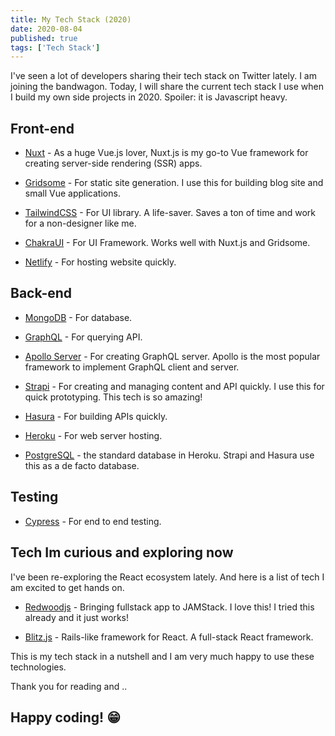 ```yaml
---
title: My Tech Stack (2020)
date: 2020-08-04
published: true
tags: ['Tech Stack']
---
```


I've seen a lot of developers sharing their tech stack on Twitter lately. I am joining the bandwagon. Today, I will share the current tech stack I use when I build my own side projects in 2020. Spoiler: it is Javascript heavy.

## Front-end

- [ Nuxt](https://nuxtjs.org) - As a huge Vue.js lover, Nuxt.js is my go-to Vue framework for creating server-side rendering (SSR) apps.

- [ Gridsome](https://gridsome.org) - For static site generation. I use this for building blog site and small Vue applications.

- [TailwindCSS](https://tailwindcss.com) - For UI library. A life-saver. Saves a ton of time and work for a non-designer like me.

- [ChakraUI](https://vue.chakra-ui.com/) - For UI Framework. Works well with Nuxt.js and Gridsome.

- [Netlify](https://netlify.com) - For hosting website quickly.

## Back-end

- [MongoDB](https://mongodb.com) - For database.

- [GraphQL](https://https://graphql.org/) - For querying API.

- [Apollo Server](https://apollo-server.com) - For creating GraphQL server. Apollo is the most popular framework to implement GraphQL client and server.

- [Strapi](https://strapi.io/) - For creating and managing content and API quickly. I use this for quick prototyping. This tech is so amazing!

- [Hasura](https://hasura.io/) - For building APIs quickly.

- [Heroku](https://heroku.com) - For web server hosting.

- [PostgreSQL](https://www.postgresql.org/) - the standard database in Heroku. Strapi and Hasura use this as a de facto database.

## Testing

- [Cypress](https://www.cypress.io/) - For end to end testing.

## Tech Im curious and exploring now

I've been re-exploring the React ecosystem lately. And here is a list of tech I am excited to get hands on.

- [Redwoodjs](https://redwoodjs.com) - Bringing fullstack app to JAMStack. I love this! I tried this already and it just works!

- [Blitz.js](https://blitzjs.com/) - Rails-like framework for React. A full-stack React framework.

This is my tech stack in a nutshell and I am very much happy to use these technologies.

Thank you for reading and ..

## Happy coding! 😁
